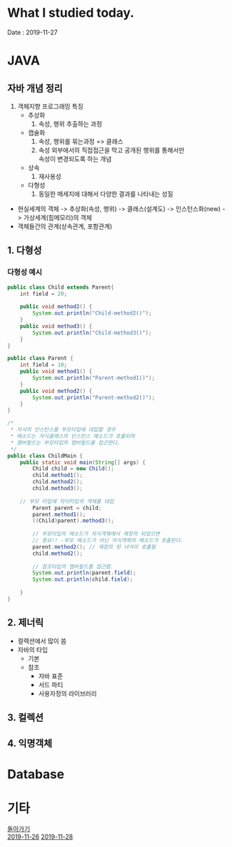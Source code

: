 # What I studied today.
Date : 2019-11-27

# JAVA
## 자바 개념 정리
1. 객체지향 프로그래밍 특징
    - 추상화
        1. 속성, 행위 추출하는 과정
    - 캡슐화
        1. 속성, 행위를 묶는과정 => 클래스
        2. 속성 외부에서의 직접접근을 막고 공개된 행위를 통해서만  
        속성이 변경되도록 하는 개념
    - 상속
        1. 재사용성
    - 다형성
        1. 동일한 메세지에 대해서 다양한 결과를 나타내는 성질
* 현실세계의 객체 -> 추상화(속성, 행위) -> 클래스(설계도) -> 인스턴스화(new) -> 가상세계(힙메모리)의 객체
* 객체들간의 관계(상속관계, 포함관계)
## 1. 다형성
### 다형성 예시
```java
public class Child extends Parent{
	int field = 20;
	
	public void method2() {
		System.out.println("Child-method2()");
	}
	public void method3() {
		System.out.println("Child-method3()");
	}
}

public class Parent {
	int field = 10;
	public void method1() {
		System.out.println("Parent-method1()");
	}
	public void method2() {
		System.out.println("Parent-method2()");
	}
}

/*
 * 자식의 인스턴스를 부모타입에 대입할 경우
 * 메소드는 자식클래스의 인스턴스 메소드가 호출되며
 * 멤버필드는 부모타입의 멤버필드를 접근한다.
 */
public class ChildMain {
	public static void main(String[] args) {
		Child child = new Child();
		child.method1();
		child.method2();
		child.method3();
		
    // 부모 타입에 자식타입의 객체를 대입
		Parent parent = child;
		parent.method1();
		((Child)parent).method3();
		
		// 부모타입의 메소드가 자식객체에서 재정의 되었으면 
		// 중요!! -부모 메소드가 아닌 자식객체의 메소드가 호출된다.
		parent.method2(); // 재정의 된 녀석이 호출됨
		child.method2();
		
		// 참조타입의 멤버필드를 접근함. 
		System.out.println(parent.field);
		System.out.println(child.field);
		
	}
}
```
## 2. 제너릭
* 컬렉션에서 많이 씀
* 자바의 타입
    * 기본
    * 참조
        * 자바 표준
        * 서드 파티
        * 사용자정의 라이브러리
## 3. 컬렉션
## 4. 익명객체

# Database
# 기타

[돌아가기](../README.md)  
[2019-11-26](whatIStudied_191126.md) 
[2019-11-28](whatIStudied_191128.md) 